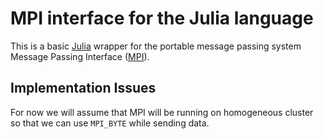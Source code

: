 # MPI interface for the Julia language

This is a basic [Julia] wrapper for the portable message passing system
Message Passing Interface ([MPI]).

## Implementation Issues

For now we will assume that MPI will be running on homogeneous cluster so
that we can use `MPI_BYTE` while sending data.

[Julia]: http://julialang.org/
[MPI]: http://www.mpi-forum.org/
